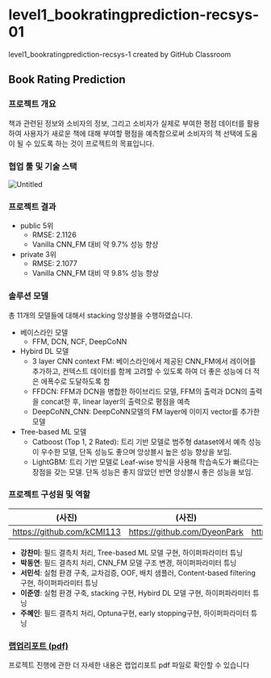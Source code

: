 # level1_bookratingprediction-recsys-01
level1_bookratingprediction-recsys-1 created by GitHub Classroom

## Book Rating Prediction

### 프로젝트 개요

책과 관련된 정보와 소비자의 정보, 그리고 소비자가 실제로 부여한 평점 데이터를 활용하여 사용자가 새로운 책에 대해 부여할 평점을 예측함으로써 소비자의 책 선택에 도움이 될 수 있도록 하는 것이 프로젝트의 목표입니다.

### 협업 툴 및 기술 스택

![Untitled](https://s3-us-west-2.amazonaws.com/secure.notion-static.com/dd46a5a1-0ccd-4769-9d57-a5c317539855/Untitled.png)

### 프로젝트 결과

- public 5위
    - RMSE: 2.1126
    - Vanilla CNN_FM 대비 약 9.7% 성능 향상
- private 3위
    - RMSE: 2.1077
    - Vanilla CNN_FM 대비 약 9.8% 성능 향상

### 솔루션 모델

총 11개의 모델들에 대해서 stacking 앙상블을 수행하였습니다.

- 베이스라인 모델
    - FFM, DCN, NCF, DeepCoNN
- Hybird DL 모델
    - 3 layer CNN context FM: 베이스라인에서 제공된 CNN_FM에서 레이어를 추가하고, 컨텍스트 데이터를 함께 고려할 수 있도록 하여 더 좋은 성능에 더 적은 에폭수로 도달하도록 함
    - FFDCN: FFM과 DCN을 병합한 하이브리드 모델, FFM의 출력과 DCN의 출력을 concat한 후, linear layer의 출력으로 평점을 예측
    - DeepCoNN_CNN: DeepCoNN모델의 FM layer에 이미지 vector를 추가한 모델
- Tree-based ML 모델
    - Catboost (Top 1, 2 Rated): 트리 기반 모델로 범주형 dataset에서 예측 성능이 우수한 모델, 단독 성능도 좋으며 앙상블시 높은 성능 향상을 보임.
    - LightGBM: 트리 기반 모델로 Leaf-wise 방식을 사용해 학습속도가 빠르다는 장점을 갖는 모델. 단독 성능은 좋지 않았던 반면 앙상블시 좋은 성능을 보임.

### 프로젝트 구성원 및 역할

| (사진) | (사진) | (사진) | (사진) | (사진) |
| --- | --- | --- | --- | --- |
| https://github.com/kCMI113 | https://github.com/DyeonPark | https://github.com/alstjrdlzz | https://github.com/2jun0 | https://github.com/juhyein |
- **강찬미**: 필드 결측치 처리, Tree-based ML 모델 구현, 하이퍼파라미터 튜닝
- **박동연**: 필드 결측치 처리, CNN_FM 모델 구조 변경, 하이퍼파라미터 튜닝
- **서민석**: 실험 환경 구축, 교차검증, OOF, 배치 샘플러, Content-based filtering 구현, 하이퍼파라미터 튜닝
- **이준영**: 실험 환경 구축, stacking 구현, Hybird DL 모델 구현, 하이퍼파라미터 튜닝
- **주혜인**: 필드 결측치 처리, Optuna구현, early stopping구현, 하이퍼파라미터 튜닝

### **[랩업리포트 (pdf)](**./BoostCamp5%20Project1%20Wrapup%20Report.pdf**)**

프로젝트 진행에 관한 더 자세한 내용은 랩업리포트 pdf 파일로 확인할 수 있습니다

